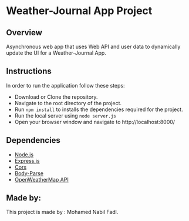 # Weather-Journal App Project

## Overview

Asynchronous web app that uses Web API and user data to dynamically update the UI for a Weather-Journal App. 

## Instructions

In order to run the application follow these steps:
- Download or Clone the repository.
- Navigate to the root directory of the project.
- Run ``npm install`` to installs the dependencies required for the project.
- Run the local server using ``node server.js``
- Open your browser window and navigate to http://localhost:8000/ 

## Dependencies

- [Node.js](https://nodejs.org/)
- [Express.js](https://expressjs.com/)
- [Cors](https://www.npmjs.com/package/cors)
- [Body-Parse](https://www.npmjs.com/package/body-parser)
- [OpenWeatherMap API](https://openweathermap.org/api)

## Made by:

This project is made by : Mohamed Nabil Fadl.